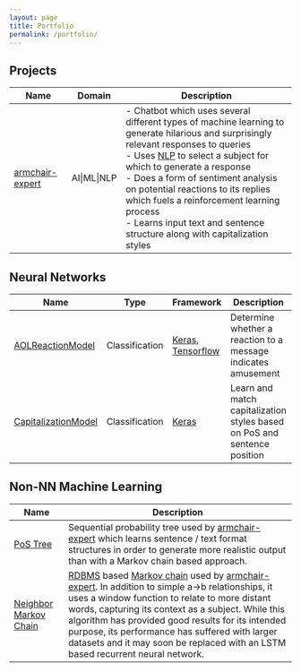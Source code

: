 ```yaml
---
layout: page
title: Portfolio
permalink: /portfolio/
---
```


## Projects

| Name | Domain | Description |
|---------------|--------|--------|
| [armchair-expert][armchair-expert] | AI\|ML\|NLP | - Chatbot which uses several different types of machine learning to generate hilarious and surprisingly relevant responses to queries<br>- Uses [NLP][nlp] to select a subject for which to generate a response<br>- Does a form of sentiment analysis on potential reactions to its replies which fuels a reinforcement learning process<br>- Learns input text and sentence structure along with capitalization styles |

## Neural Networks

| Name | Type | Framework | Description | Technical |
|-------|--------|---------|---------|---------|
[AOLReactionModel][aol-reaction-model] | Classification | [Keras][keras], [Tensorflow][tensorflow] | Determine whether a reaction to a message indicates amusement | 8 Features, 1 Hidden Layer
[CapitalizationModel][capitalization-model] | Classification | [Keras][keras] | Learn and match capitalization styles based on PoS and sentence position | 23 Features, 4 Classifications

## Non-NN Machine Learning

| Name | Description |
|---------------|--------|
| [PoS Tree][pos-tree-model] | Sequential probability tree used by [armchair-expert][armchair-expert] which learns sentence / text format structures in order to generate more realistic output than with a Markov chain based approach. |
| [Neighbor Markov Chain][markov-chain] | [RDBMS][rdbms] based [Markov chain][markov-chain] used by [armchair-expert][armchair-expert]. In addition to simple a->b relationships, it uses a window function to relate to more distant words, capturing its context as a subject. While this algorithm has provided good results for its intended purpose, its performance has suffered with larger datasets and it may soon be replaced with an LSTM based recurrent neural network. |

[armchair-expert]: https://github.com/csvance/armchair-expert

[aol-reaction-model]: https://github.com/csvance/armchair-expert/blob/master/reaction_model.py
[capitalization-model]: https://github.com/csvance/armchair-expert/blob/master/capitalization_model.py
[pos-tree-model]: https://github.com/csvance/armchair-expert/blob/master/pos_tree_model.py
[markov-chain]: https://github.com/csvance/armchair-expert/blob/master/markov.py

[keras]: https://keras.io
[tensorflow]: https://www.tensorflow.org

[nlp]: https://en.wikipedia.org/wiki/Natural_language_processing
[rdbms]: https://en.wikipedia.org/wiki/Relational_database_management_system
[markov-chain]: https://en.wikipedia.org/wiki/Markov_chain
